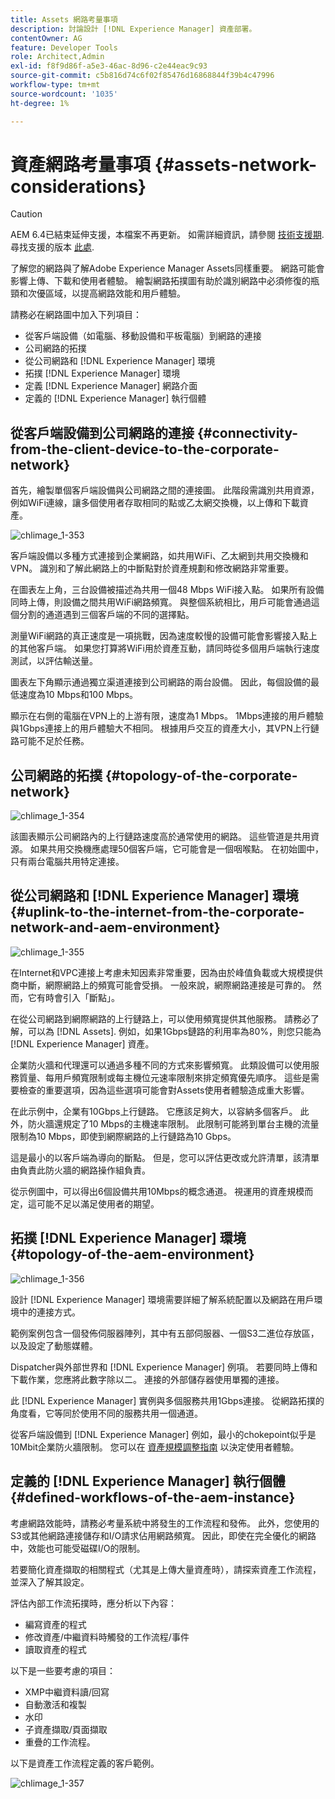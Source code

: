 ```yaml
---
title: Assets 網路考量事項
description: 討論設計 [!DNL Experience Manager] 資產部署。
contentOwner: AG
feature: Developer Tools
role: Architect,Admin
exl-id: f8f9d86f-a5e3-46ac-8d96-c2e44eac9c93
source-git-commit: c5b816d74c6f02f85476d16868844f39b4c47996
workflow-type: tm+mt
source-wordcount: '1035'
ht-degree: 1%

---
```


# 資產網路考量事項 {#assets-network-considerations}

>[!CAUTION]
>
>AEM 6.4已結束延伸支援，本檔案不再更新。 如需詳細資訊，請參閱 [技術支援期](https://helpx.adobe.com//tw/support/programs/eol-matrix.html). 尋找支援的版本 [此處](https://experienceleague.adobe.com/docs/).

了解您的網路與了解Adobe Experience Manager Assets同樣重要。 網路可能會影響上傳、下載和使用者體驗。 繪製網路拓撲圖有助於識別網路中必須修復的瓶頸和次優區域，以提高網路效能和用戶體驗。

請務必在網路圖中加入下列項目：

* 從客戶端設備（如電腦、移動設備和平板電腦）到網路的連接
* 公司網路的拓撲
* 從公司網路和 [!DNL Experience Manager] 環境
* 拓撲 [!DNL Experience Manager] 環境
* 定義 [!DNL Experience Manager] 網路介面
* 定義的 [!DNL Experience Manager] 執行個體

## 從客戶端設備到公司網路的連接 {#connectivity-from-the-client-device-to-the-corporate-network}

首先，繪製單個客戶端設備與公司網路之間的連接圖。 此階段需識別共用資源，例如WiFi連線，讓多個使用者存取相同的點或乙太網交換機，以上傳和下載資產。

![chlimage_1-353](assets/chlimage_1-353.png)

客戶端設備以多種方式連接到企業網路，如共用WiFi、乙太網到共用交換機和VPN。 識別和了解此網路上的中斷點對於資產規劃和修改網路非常重要。

在圖表左上角，三台設備被描述為共用一個48 Mbps WiFi接入點。 如果所有設備同時上傳，則設備之間共用WiFi網路頻寬。 與整個系統相比，用戶可能會通過這個分割的通道遇到三個客戶端的不同的選擇點。

測量WiFi網路的真正速度是一項挑戰，因為速度較慢的設備可能會影響接入點上的其他客戶端。 如果您打算將WiFi用於資產互動，請同時從多個用戶端執行速度測試，以評估輸送量。

圖表左下角顯示通過獨立渠道連接到公司網路的兩台設備。 因此，每個設備的最低速度為10 Mbps和100 Mbps。

顯示在右側的電腦在VPN上的上游有限，速度為1 Mbps。 1Mbps連接的用戶體驗與1Gbps連接上的用戶體驗大不相同。 根據用戶交互的資產大小，其VPN上行鏈路可能不足於任務。

## 公司網路的拓撲 {#topology-of-the-corporate-network}

![chlimage_1-354](assets/chlimage_1-354.png)

該圖表顯示公司網路內的上行鏈路速度高於通常使用的網路。 這些管道是共用資源。 如果共用交換機應處理50個客戶端，它可能會是一個咽喉點。 在初始圖中，只有兩台電腦共用特定連接。

## 從公司網路和 [!DNL Experience Manager] 環境 {#uplink-to-the-internet-from-the-corporate-network-and-aem-environment}

![chlimage_1-355](assets/chlimage_1-355.png)

在Internet和VPC連接上考慮未知因素非常重要，因為由於峰值負載或大規模提供商中斷，網際網路上的頻寬可能會受損。 一般來說，網際網路連接是可靠的。 然而，它有時會引入「斷點」。

在從公司網路到網際網路的上行鏈路上，可以使用頻寬提供其他服務。 請務必了解，可以為 [!DNL Assets]. 例如，如果1Gbps鏈路的利用率為80%，則您只能為 [!DNL Experience Manager] 資產。

企業防火牆和代理還可以通過多種不同的方式來影響頻寬。 此類設備可以使用服務質量、每用戶頻寬限制或每主機位元速率限制來排定頻寬優先順序。 這些是需要檢查的重要選項，因為這些選項可能會對Assets使用者體驗造成重大影響。

在此示例中，企業有10Gbps上行鏈路。 它應該足夠大，以容納多個客戶。 此外，防火牆還規定了10 Mbps的主機速率限制。 此限制可能將到單台主機的流量限制為10 Mbps，即使到網際網路的上行鏈路為10 Gbps。

這是最小的以客戶端為導向的斷點。 但是，您可以評估更改或允許清單，該清單由負責此防火牆的網路操作組負責。

從示例圖中，可以得出6個設備共用10Mbps的概念通道。 視運用的資產規模而定，這可能不足以滿足使用者的期望。

## 拓撲 [!DNL Experience Manager] 環境 {#topology-of-the-aem-environment}

![chlimage_1-356](assets/chlimage_1-356.png)

設計 [!DNL Experience Manager] 環境需要詳細了解系統配置以及網路在用戶環境中的連接方式。

範例案例包含一個發佈伺服器陣列，其中有五部伺服器、一個S3二進位存放區，以及設定了動態媒體。

Dispatcher與外部世界和 [!DNL Experience Manager] 例項。 若要同時上傳和下載作業，您應將此數字除以二。 連接的外部儲存器使用單獨的連接。

此 [!DNL Experience Manager] 實例與多個服務共用1Gbps連接。 從網路拓撲的角度看，它等同於使用不同的服務共用一個通道。

從客戶端設備到 [!DNL Experience Manager] 例如，最小的chokepoint似乎是10Mbit企業防火牆限制。 您可以在 [資產規模調整指南](assets-sizing-guide.md) 以決定使用者體驗。

## 定義的 [!DNL Experience Manager] 執行個體 {#defined-workflows-of-the-aem-instance}

考慮網路效能時，請務必考量系統中將發生的工作流程和發佈。 此外，您使用的S3或其他網路連接儲存和I/O請求佔用網路頻寬。 因此，即使在完全優化的網路中，效能也可能受磁碟I/O的限制。

若要簡化資產擷取的相關程式（尤其是上傳大量資產時），請探索資產工作流程，並深入了解其設定。

評估內部工作流拓撲時，應分析以下內容：

* 編寫資產的程式
* 修改資產/中繼資料時觸發的工作流程/事件
* 讀取資產的程式

以下是一些要考慮的項目：

* XMP中繼資料讀/回寫
* 自動激活和複製
* 水印
* 子資產擷取/頁面擷取
* 重疊的工作流程。

以下是資產工作流程定義的客戶範例。

![chlimage_1-357](assets/chlimage_1-357.png)

